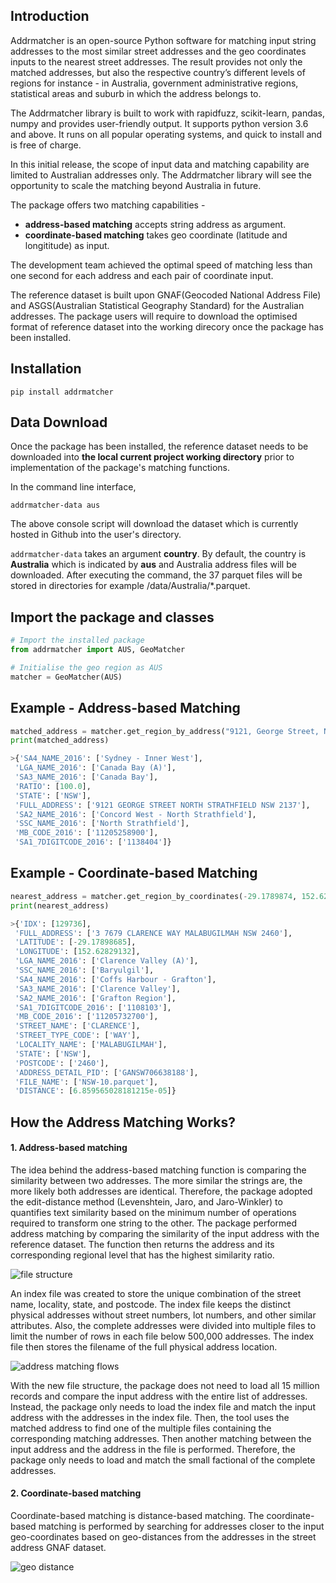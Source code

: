 Introduction
------------
Addrmatcher is an open-source Python software for matching input string addresses to the most similar street addresses and the geo coordinates inputs to the nearest street addresses. The result provides not only the matched addresses, but also the respective country’s different levels of regions for instance - in Australia, government administrative regions, statistical areas and suburb in which the address belongs to. 

The Addrmatcher library is built to work with rapidfuzz, scikit-learn, pandas, numpy and provides user-friendly output. It supports python version 3.6 and above. It runs on all popular operating systems, and quick to install and is free of charge. 

In this initial release, the scope of input data and matching capability are limited to Australian addresses only. The Addrmatcher library will see the opportunity to scale the matching beyond Australia in future. 

The package offers two matching capabilities -
* __address-based matching__ accepts string address as argument.
* __coordinate-based matching__ takes geo coordinate (latitude and longititude) as input.

The development team achieved the optimal speed of matching less than one second for each address and each pair of coordinate input. 

The reference dataset is built upon GNAF(Geocoded National Address File) and ASGS(Australian Statistical Geography Standard) for the Australian addresses. The package users will require to download the optimised format of reference dataset into the working direcory once the package has been installed.

Installation
------------
`pip install addrmatcher`

Data Download
-------------
 Once the package has been installed, the reference dataset needs to be downloaded into __the local current project working directory__ prior to implementation of the package's matching functions. 

 In the command line interface,

`addrmatcher-data aus`

The above console script will download the dataset which is currently hosted in Github into the user's directory.

`addrmatcher-data` takes an argument __country__. By default, the country is __Australia__ which is indicated by __aus__ and Australia address files will be downloaded. After executing the command, the 37 parquet files will be stored in directories for example /data/Australia/*.parquet. 
       
Import the package and classes
------------------
```python
# Import the installed package
from addrmatcher import AUS, GeoMatcher

# Initialise the geo region as AUS
matcher = GeoMatcher(AUS)
```

Example - Address-based Matching
--------------------------------
```python
matched_address = matcher.get_region_by_address("9121, George Street, North Strathfield, NSW 2137")
print(matched_address)

>{'SA4_NAME_2016': ['Sydney - Inner West'],
 'LGA_NAME_2016': ['Canada Bay (A)'],
 'SA3_NAME_2016': ['Canada Bay'],
 'RATIO': [100.0],
 'STATE': ['NSW'],
 'FULL_ADDRESS': ['9121 GEORGE STREET NORTH STRATHFIELD NSW 2137'],
 'SA2_NAME_2016': ['Concord West - North Strathfield'],
 'SSC_NAME_2016': ['North Strathfield'],
 'MB_CODE_2016': ['11205258900'],
 'SA1_7DIGITCODE_2016': ['1138404']}
```

Example - Coordinate-based Matching
-----------------------------------
```python
nearest_address = matcher.get_region_by_coordinates(-29.1789874, 152.628291)
print(nearest_address)

>{'IDX': [129736],
 'FULL_ADDRESS': ['3 7679 CLARENCE WAY MALABUGILMAH NSW 2460'],
 'LATITUDE': [-29.17898685],
 'LONGITUDE': [152.62829132],
 'LGA_NAME_2016': ['Clarence Valley (A)'],
 'SSC_NAME_2016': ['Baryulgil'],
 'SA4_NAME_2016': ['Coffs Harbour - Grafton'],
 'SA3_NAME_2016': ['Clarence Valley'],
 'SA2_NAME_2016': ['Grafton Region'],
 'SA1_7DIGITCODE_2016': ['1108103'],
 'MB_CODE_2016': ['11205732700'],
 'STREET_NAME': ['CLARENCE'],
 'STREET_TYPE_CODE': ['WAY'],
 'LOCALITY_NAME': ['MALABUGILMAH'],
 'STATE': ['NSW'],
 'POSTCODE': ['2460'],
 'ADDRESS_DETAIL_PID': ['GANSW706638188'],
 'FILE_NAME': ['NSW-10.parquet'],
 'DISTANCE': [6.859565028181215e-05]}
```

How the Address Matching Works?
-------------------------------
#### 1. Address-based matching
The idea behind the address-based matching function is comparing the similarity between two addresses. The more similar the strings are, the more likely both addresses are identical. Therefore, the package adopted the edit-distance method (Levenshtein, Jaro, and Jaro-Winkler) to quantifies text similarity based on the minimum number of operations required to transform one string to the other.
The package performed address matching by comparing the similarity of the input address with the reference dataset. The function then returns the address and its corresponding regional level that has the highest similarity ratio.

![file structure](https://github.com/uts-mdsi-ilab2-synergy/addrmatcher/blob/docs/images/file-structure.png?raw=true)

An index file was created to store the unique combination of the street name, locality, state, and postcode. The index file keeps the distinct physical addresses without street numbers, lot numbers, and other similar attributes. Also, the complete addresses were divided into multiple files to limit the number of rows in each file below 500,000 addresses. The index file then stores the filename of the full physical address location.

![address matching flows ](https://github.com/uts-mdsi-ilab2-synergy/addrmatcher/blob/docs/images/flows.png?raw=true)

With the new file structure, the package does not need to load all 15 million records and compare the input address with the entire list of addresses. Instead, the package only needs to load the index file and match the input address with the addresses in the index file. Then, the tool uses the matched address to find one of the multiple files containing the corresponding matching addresses. Then another matching between the input address and the address in the file is performed. Therefore, the package only needs to load and match the small factional of the complete addresses.

#### 2. Coordinate-based matching
Coordinate-based matching is distance-based matching. The coordinate-based matching is performed by searching for addresses closer to the input geo-coordinates based on geo-distances from the addresses in the street address GNAF dataset.

![geo distance](https://github.com/uts-mdsi-ilab2-synergy/addrmatcher/blob/docs/images/geo-distance.png?raw=true)
